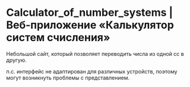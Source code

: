 # Calculator_of_number_systems | Веб-приложение «Калькулятор систем счисления»

Небольшой сайт, который позволяет переводить числа из одной сс в другую.

п.с. интерфейс не адаптирован для различных устройств, поэтому могут возникнуть проблемы с представлением.
